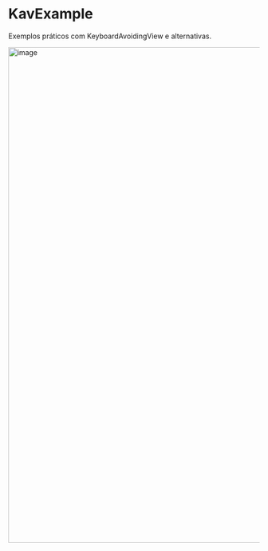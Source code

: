 # KavExample

Exemplos práticos com KeyboardAvoidingView e alternativas.

<img width="993" alt="image" src="https://github.com/gsantiago/KavExample/assets/4365542/fb12c67b-7e0e-4752-9a01-30b08af3d8e6">
